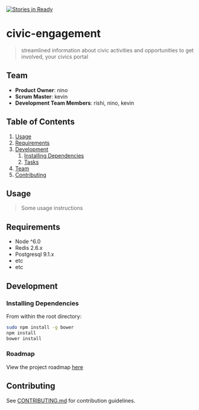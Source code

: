 [![Stories in Ready](https://badge.waffle.io/boolean-bobcats/civic-engagement.png?label=ready&title=Ready)](https://waffle.io/boolean-bobcats/civic-engagement)
# civic-engagement

> streamlined information about civic activities and opportunities to get involved, your civics portal

## Team

  - __Product Owner__: nino
  - __Scrum Master__: kevin
  - __Development Team Members__: rishi, nino, kevin

## Table of Contents

1. [Usage](#Usage)
1. [Requirements](#requirements)
1. [Development](#development)
    1. [Installing Dependencies](#installing-dependencies)
    1. [Tasks](#tasks)
1. [Team](#team)
1. [Contributing](#contributing)

## Usage

> Some usage instructions

## Requirements

- Node ^6.0
- Redis 2.6.x
- Postgresql 9.1.x
- etc
- etc

## Development

### Installing Dependencies

From within the root directory:

```sh
sudo npm install -g bower
npm install
bower install
```

### Roadmap

View the project roadmap [here](LINK_TO_PROJECT_ISSUES)


## Contributing

See [CONTRIBUTING.md](CONTRIBUTING.md) for contribution guidelines.
